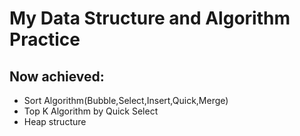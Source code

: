 # My Data Structure and Algorithm Practice

## Now achieved:
* Sort Algorithm(Bubble,Select,Insert,Quick,Merge)
* Top K Algorithm by Quick Select
* Heap structure

